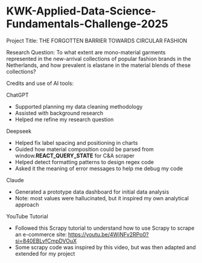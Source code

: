 # KWK-Applied-Data-Science-Fundamentals-Challenge-2025
Project Title: THE FORGOTTEN BARRIER TOWARDS CIRCULAR FASHION

Research Question: To what extent are mono-material garments represented in the new-arrival collections of popular fashion brands in the Netherlands, and how prevalent is elastane in the material blends of these collections?

Credits and use of AI tools:

ChatGPT

* Supported planning my data cleaning methodology
* Assisted with background research
* Helped me refine my research question

Deepseek

* Helped fix label spacing and positioning in charts
* Guided how material composition could be parsed from window.__REACT_QUERY_STATE__ for C&A scraper
* Helped detect formatting patterns to design regex code
* Asked it the meaning of error messages to help me debug my code

Claude

* Generated a prototype data dashboard for initial data analysis
* Note: most values were hallucinated, but it inspired my own analytical approach

YouTube Tutorial
* Followed this Scrapy tutorial to understand how to use Scrapy to scrape an e-commerce site: https://youtu.be/4WjNFv2RPo0?si=840EBLvfCmpDVOuX
* Some scrapy code was inspired by this video, but was then adapted and extended for my project

